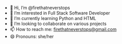 - 👋 Hi, I’m @firethatneverstops
- 👀 I’m interested in Full Stack Software Developer
- 🌱 I’m currently learning Python and HTML
- 💞️ I’m looking to collaborate on various projects
- 📫 How to reach me: firethatneverstops@gmail.com
- 😄 Pronouns: she/her

<!---
firethatneverstops/firethatneverstops is a ✨ special ✨ repository because its `README.md` (this file) appears on your GitHub profile.
You can click the Preview link to take a look at your changes.
--->

